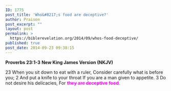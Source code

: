 ```yaml
---
ID: 1775
post_title: 'Who&#8217;s food are deceptive?'
author: Praison
post_excerpt: ""
layout: post
permalink: >
  https://biblerevelation.org/2014/09/whos-food-deceptive/
published: true
post_date: 2014-09-23 09:38:15
---
```

<strong>Proverbs 23:1-3</strong>
<strong> New King James Version (NKJV)</strong>

23 When you sit down to eat with a ruler,
Consider carefully what is before you;
2 And put a knife to your throat
If you are a man given to appetite.
3 Do not desire his delicacies,
For <span style="color: #ff00ff;"><strong>they are deceptive food</strong></span>.